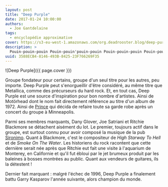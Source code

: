 ```yaml
---
layout: post
title: "Deep Purple"
date: 2017-01-24 10:00:00
authors:
  - Joe Gantdelaine
tags:
  - encyclopédie approximative
cover: https://s3-eu-west-1.amazonaws.com/org.deadrooster.blog/deep-purple-smoke-water.jpg
description: >
  Pouin-pouin-pouin Pouin-pouin'pouin-pouin Pouin-pouin-pouin Pouin-pouiiiiin
uuid: 3588ECB4-8146-493B-8425-23F766269F35
---
```


![Deep Purple]({{ page.cover }})

Groupe fondateur pour certains, groupe d'un seul titre pour les autres, peu
importe. Deep Purple peut s'enorgueillir d'être considéré, au même titre que
Metallica, comme des précurseurs du hard rock. Et, en tout cas, Deep Purple est
une source d'inspiration pour bon nombre d'artistes. Ainsi de Motörhead dont le
nom fait directement référence au titre d'un album de 1972. Ainsi de
[Prince][prince] qui décida de refaire toute sa garde robe après un concert du
groupe à Minneapolis.

Parmi ses membres marquants, Dany Glover, Joe Satriani et Ritchie Blackmore se
détachent aisément du lot. Le premier, toujours actif dans le groupe, est
surtout connu pour avoir composé la musique de la pub [Sironimo][sironimo].
Quant à Blackmore, c'est le compositeur de _High Starway To Hell_ et de _Smoke
On The Water_. Les historiens du rock racontent que cette dernière serait née
après que Ritchie eut fait une visite à l'aquarium de Monterey, en Californie et
qu'il fut ébloui par le jet brumeux produit par les baleines à bosses montrées
au public. Quant aux vendeurs de guitares, ils la détestent !

Dernier fait marquant : malgré l'échec de 1996, Deep Purple a finalement battu
Garry Kasparov l'année suivante, alors champion du monde.

[prince]: http://www.deadrooster.org/Prince
[sironimo]: https://www.youtube.com/watch?v=hYWrobj7Rws
